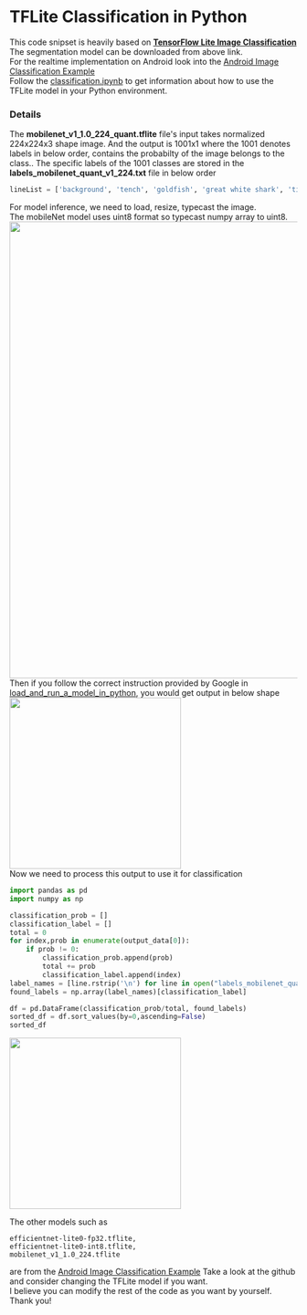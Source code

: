 # TFLite Classification in Python

This code snipset is heavily based on <b><a href="https://www.tensorflow.org/lite/examples/image_classification/overview">TensorFlow Lite Image Classification</a></b><br>
The segmentation model can be downloaded from above link.<br>
For the realtime implementation on Android look into the <a href="https://github.com/tensorflow/examples/tree/master/lite/examples/image_classification/android">Android Image Classification Example</a><br>
Follow the <a href="https://github.com/joonb14/TFLiteClassification/blob/main/classification.ipynb">classification.ipynb</a> to get information about how to use the TFLite model in your Python environment.<br>

### Details
The <b>mobilenet_v1_1.0_224_quant.tflite</b> file's input takes normalized 224x224x3 shape image. And the output is 1001x1 where the 1001 denotes labels in below order, contains the probabilty of the image belongs to the class.. The specific labels of the 1001 classes are stored in the <b>labels_mobilenet_quant_v1_224.txt</b> file in below  order<br>
```python
lineList = ['background', 'tench', 'goldfish', 'great white shark', 'tiger shark', 'hammerhead', 'electric ray', 'stingray', 'cock', 'hen', 'ostrich', 'brambling', 'goldfinch', 'house finch', 'junco', 'indigo bunting', ...]
```
For model inference, we need to load, resize, typecast the image.<br>
The mobileNet model uses uint8 format so typecast numpy array to uint8.<br>
<img src="https://user-images.githubusercontent.com/30307587/110282617-23097d80-8022-11eb-8ca3-4bf23b1a6b68.png" width=800px/><br>
Then if you follow the correct instruction provided by Google in <a href="https://www.tensorflow.org/lite/guide/inference#load_and_run_a_model_in_python">load_and_run_a_model_in_python</a>, you would get output in below shape<br>
<img src="https://user-images.githubusercontent.com/30307587/110282313-9eb6fa80-8021-11eb-9668-87ef47202c59.png" width=300px/><br>
Now we need to process this output to use it for classification<br>

```python
import pandas as pd
import numpy as np

classification_prob = []
classification_label = []
total = 0
for index,prob in enumerate(output_data[0]):
    if prob != 0:
        classification_prob.append(prob)
        total += prob
        classification_label.append(index)
label_names = [line.rstrip('\n') for line in open("labels_mobilenet_quant_v1_224.txt")]
found_labels = np.array(label_names)[classification_label]

df = pd.DataFrame(classification_prob/total, found_labels)
sorted_df = df.sort_values(by=0,ascending=False)
sorted_df
```
<img src="https://user-images.githubusercontent.com/30307587/110282542-010ffb00-8022-11eb-8746-7047a7386787.png" width=300px/><br>

The other models such as 
```
efficientnet-lite0-fp32.tflite, 
efficientnet-lite0-int8.tflite, 
mobilenet_v1_1.0_224.tflite
``` 
are from the <a href="https://github.com/tensorflow/examples/tree/master/lite/examples/image_classification/android">Android Image Classification Example</a> Take a look at the github and consider changing the TFLite model if you want.<br>
I believe you can modify the rest of the code as you want by yourself.<br>
Thank you!<br>
